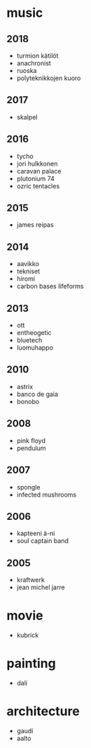 # music

## 2018

* turmion kätilöt
* anachronist
* ruoska
* polyteknikkojen kuoro

## 2017

* skalpel

## 2016

* tycho
* jori hulkkonen
* caravan palace
* plutonium 74
* ozric tentacles

## 2015

* james reipas

## 2014

* aavikko
* tekniset
* hiromi
* carbon bases lifeforms

## 2013

* ott
* entheogetic
* bluetech
* luomuhappo

## 2010

* astrix
* banco de gaia
* bonobo

## 2008

* pink floyd
* pendulum

## 2007

* spongle
* infected mushrooms

## 2006

* kapteeni ä-ni
* soul captain band

## 2005

* kraftwerk
* jean michel jarre

# movie

* kubrick

# painting

* dalí

# architecture

* gaudí
* aalto
